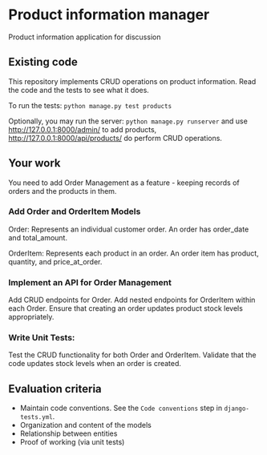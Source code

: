 # Product information manager

Product information application for discussion

## Existing code

This repository implements CRUD operations on product information. Read the code and the tests to see what it does.

To run the tests: `python manage.py test products`

Optionally, you may run the server: `python manage.py runserver` and use http://127.0.0.1:8000/admin/ to add products, http://127.0.0.1:8000/api/products/ do perform CRUD operations.

## Your work

You need to add Order Management as a feature - keeping records of orders and the products in them.

### Add Order and OrderItem Models

Order: Represents an individual customer order. An order has order_date and total_amount.

OrderItem: Represents each product in an order. An order item has product, quantity, and price_at_order.

### Implement an API for Order Management

Add CRUD endpoints for Order. Add nested endpoints for OrderItem within each Order.
Ensure that creating an order updates product stock levels appropriately.

### Write Unit Tests:

Test the CRUD functionality for both Order and OrderItem.
Validate that the code updates stock levels when an order is created.

## Evaluation criteria

- Maintain code conventions. See the `Code conventions` step in `django-tests.yml`.
- Organization and content of the models
- Relationship between entities
- Proof of working (via unit tests)

